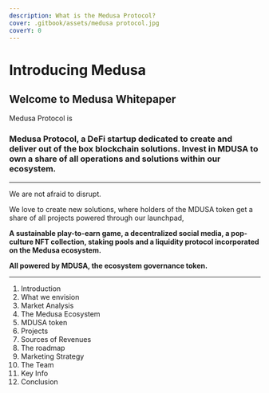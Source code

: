 ```yaml
---
description: What is the Medusa Protocol?
cover: .gitbook/assets/medusa protocol.jpg
coverY: 0
---
```


# Introducing Medusa

## Welcome to Medusa Whitepaper

Medusa Protocol is&#x20;



### Medusa Protocol, a DeFi startup dedicated to create and deliver out of the box blockchain solutions.  Invest in **MDUSA** to **own a share of all operations and solutions within our ecosystem.**

****

We are not afraid to disrupt.

&#x20;We love to create new solutions, where holders of the MDUSA token get a share of all projects powered through our launchpad,

**A sustainable play-to-earn game, a decentralized social media, a pop-culture NFT collection, staking pools and a liquidity protocol incorporated on the Medusa ecosystem.**&#x20;

**All powered by MDUSA, the ecosystem governance token.**

****





1. Introduction
2. What we envision
3. Market Analysis
4. The Medusa Ecosystem
5. MDUSA token
6. Projects
7. Sources of Revenues
8. The roadmap
9. Marketing Strategy
10. The Team
11. Key Info
12. Conclusion
